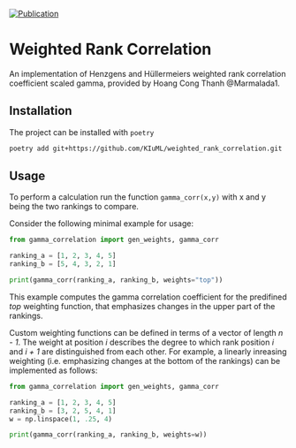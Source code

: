 [![Publication](https://img.shields.io/badge/doi-10.1007%2F978--3--319--23525--7__26-blue)](https://doi.org/10.1007/978-3-319-23525-7_26)

# Weighted Rank Correlation
An implementation of Henzgens and Hüllermeiers weighted rank correlation coefficient scaled gamma, provided by Hoang Cong Thanh @Marmalada1. 

## Installation

The project can be installed with `poetry`

```bash
poetry add git+https://github.com/KIuML/weighted_rank_correlation.git
```

## Usage

To perform a calculation run the function ```gamma_corr(x,y)``` with x and y being the two rankings to compare.

Consider the following minimal example for usage:

```python
from gamma_correlation import gen_weights, gamma_corr

ranking_a = [1, 2, 3, 4, 5]
ranking_b = [5, 4, 3, 2, 1]

print(gamma_corr(ranking_a, ranking_b, weights="top"))
```

This example computes the gamma correlation coefficient for the predifined _top_ weighting function, that emphasizes changes in the upper part of the rankings. 

Custom weighting functions can be defined in terms of a vector of length _n - 1_. The weight at position _i_ describes the degree to which rank position _i_ and _i + 1_ are distinguished from each other. For example, a linearly inreasing weighting (i.e. emphasizing changes at the bottom of the rankings) can be implemented as follows:

```python
from gamma_correlation import gen_weights, gamma_corr

ranking_a = [1, 2, 3, 4, 5]
ranking_b = [3, 2, 5, 4, 1]
w = np.linspace(1, .25, 4)

print(gamma_corr(ranking_a, ranking_b, weights=w))
```
